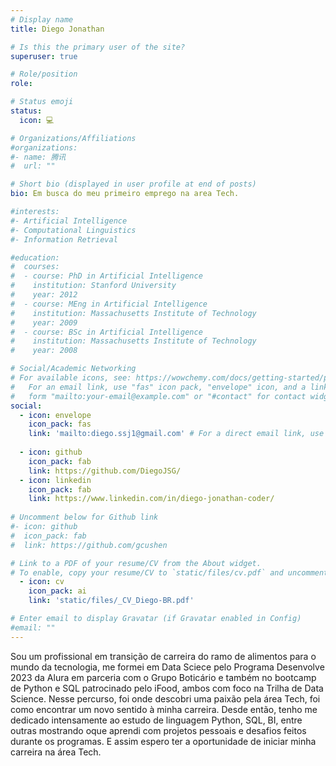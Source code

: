 ```yaml
---
# Display name
title: Diego Jonathan

# Is this the primary user of the site?
superuser: true

# Role/position
role: 

# Status emoji
status: 
  icon: 💻

# Organizations/Affiliations
#organizations:
#- name: 腾讯
#  url: ""

# Short bio (displayed in user profile at end of posts)
bio: Em busca do meu primeiro emprego na area Tech.

#interests:
#- Artificial Intelligence
#- Computational Linguistics
#- Information Retrieval

#education:
#  courses:
#  - course: PhD in Artificial Intelligence
#    institution: Stanford University
#    year: 2012
#  - course: MEng in Artificial Intelligence
#    institution: Massachusetts Institute of Technology
#    year: 2009
#  - course: BSc in Artificial Intelligence
#    institution: Massachusetts Institute of Technology
#    year: 2008

# Social/Academic Networking
# For available icons, see: https://wowchemy.com/docs/getting-started/page-builder/#icons
#   For an email link, use "fas" icon pack, "envelope" icon, and a link in the
#   form "mailto:your-email@example.com" or "#contact" for contact widget.
social:
  - icon: envelope
    icon_pack: fas
    link: 'mailto:diego.ssj1@gmail.com' # For a direct email link, use "mailto:test@example.org".
  
  - icon: github
    icon_pack: fab
    link: https://github.com/DiegoJSG/
  - icon: linkedin
    icon_pack: fab
    link: https://www.linkedin.com/in/diego-jonathan-coder/
  
# Uncomment below for Github link
#- icon: github
#  icon_pack: fab
#  link: https://github.com/gcushen

# Link to a PDF of your resume/CV from the About widget.
# To enable, copy your resume/CV to `static/files/cv.pdf` and uncomment the lines below.
  - icon: cv
    icon_pack: ai
    link: 'static/files/_CV_Diego-BR.pdf'

# Enter email to display Gravatar (if Gravatar enabled in Config)
#email: ""
---
```


Sou um profissional em transição de carreira do ramo de alimentos para o mundo da tecnologia, me formei em Data Sciece pelo Programa Desenvolve 2023 da Alura em parceria com o Grupo Boticário e também no bootcamp de Python e SQL patrocinado pelo iFood, ambos com foco na Trilha de Data Science.
Nesse percurso, foi onde descobri uma paixão pela área Tech, foi como encontrar um novo sentido à minha carreira. Desde então, tenho me dedicado intensamente ao estudo de linguagem Python, SQL, BI, entre outras mostrando oque aprendi com projetos pessoais e desafios feitos durante os programas. E assim espero ter a oportunidade de iniciar minha carreira na área Tech.

